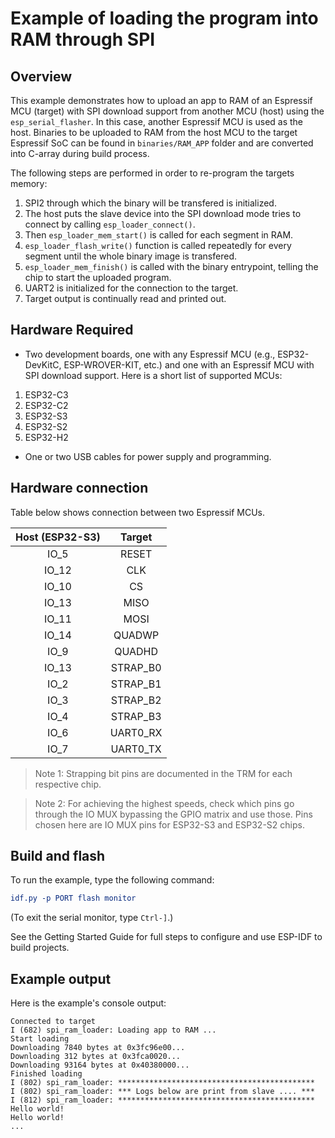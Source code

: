 # Example of loading the program into RAM through SPI

## Overview

This example demonstrates how to upload an app to RAM of an Espressif MCU (target) with SPI download support from another MCU (host) using the `esp_serial_flasher`. In this case, another Espressif MCU is used as the host. Binaries to be uploaded to RAM from the host MCU to the target Espressif SoC can be found in `binaries/RAM_APP` folder and are converted into C-array during build process.

The following steps are performed in order to re-program the targets memory:

1. SPI2 through which the binary will be transfered is initialized.
2. The host puts the slave device into the SPI download mode tries to connect by calling `esp_loader_connect()`.
3. Then `esp_loader_mem_start()` is called for each segment in RAM.
4. `esp_loader_flash_write()` function is called repeatedly for every segment until the whole binary image is transfered.
5. `esp_loader_mem_finish()` is called with the binary entrypoint, telling the chip to start the uploaded program.
6. UART2 is initialized for the connection to the target.
7. Target output is continually read and printed out.

## Hardware Required

* Two development boards, one with any Espressif MCU (e.g., ESP32-DevKitC, ESP-WROVER-KIT, etc.) and one with an Espressif MCU with SPI download support. Here is a short list of supported MCUs:
1. ESP32-C3
2. ESP32-C2
3. ESP32-S3
4. ESP32-S2
5. ESP32-H2
* One or two USB cables for power supply and programming.

## Hardware connection

Table below shows connection between two Espressif MCUs.

| Host (ESP32-S3) | Target        |
|:---------------:|:-------------:|
|    IO_5         |    RESET      |
|    IO_12        |    CLK        |
|    IO_10        |    CS         |
|    IO_13        |    MISO       |
|    IO_11        |    MOSI       |
|    IO_14        |    QUADWP     |
|    IO_9         |    QUADHD     |
|    IO_13        |    STRAP_B0   |
|    IO_2         |    STRAP_B1   |
|    IO_3         |    STRAP_B2   |
|    IO_4         |    STRAP_B3   |
|    IO_6         |    UART0_RX   |
|    IO_7         |    UART0_TX   |

> Note 1: Strapping bit pins are documented in the TRM for each respective chip.

> Note 2: For achieving the highest speeds, check which pins go through the IO MUX bypassing the GPIO matrix and use those. Pins chosen here are IO MUX pins for ESP32-S3 and ESP32-S2 chips.

## Build and flash

To run the example, type the following command:

```CMake
idf.py -p PORT flash monitor
```

(To exit the serial monitor, type ``Ctrl-]``.)

See the Getting Started Guide for full steps to configure and use ESP-IDF to build projects.

## Example output

Here is the example's console output:

```
Connected to target
I (682) spi_ram_loader: Loading app to RAM ...
Start loading
Downloading 7840 bytes at 0x3fc96e00...
Downloading 312 bytes at 0x3fca0020...
Downloading 93164 bytes at 0x40380000...
Finished loading
I (802) spi_ram_loader: ********************************************
I (802) spi_ram_loader: *** Logs below are print from slave .... ***
I (812) spi_ram_loader: ********************************************
Hello world!
Hello world!
...
```